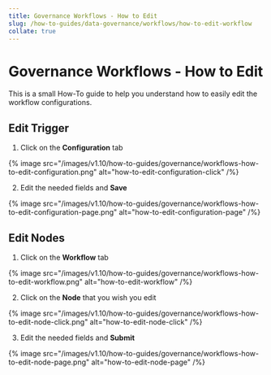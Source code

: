 ```yaml
---
title: Governance Workflows - How to Edit
slug: /how-to-guides/data-governance/workflows/how-to-edit-workflow
collate: true
---
```


# Governance Workflows - How to Edit

This is a small How-To guide to help you understand how to easily edit the workflow configurations.

## Edit Trigger

1. Click on the **Configuration** tab

{% image src="/images/v1.10/how-to-guides/governance/workflows-how-to-edit-configuration.png" alt="how-to-edit-configuration-click" /%}

2. Edit the needed fields and **Save**

{% image src="/images/v1.10/how-to-guides/governance/workflows-how-to-edit-configuration-page.png" alt="how-to-edit-configuration-page" /%}

## Edit Nodes

1. Click on the **Workflow** tab

{% image src="/images/v1.10/how-to-guides/governance/workflows-how-to-edit-workflow.png" alt="how-to-edit-workflow" /%}

2. Click on the **Node** that you wish you edit

{% image src="/images/v1.10/how-to-guides/governance/workflows-how-to-edit-node-click.png" alt="how-to-edit-node-click" /%}

3. Edit the needed fields and **Submit**

{% image src="/images/v1.10/how-to-guides/governance/workflows-how-to-edit-node-page.png" alt="how-to-edit-node-page" /%}
